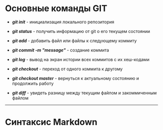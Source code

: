 # Основные команды GIT #

* ***git init*** - инициализация локального репозитория

* ***git status*** - получить информацию от git о его текущем состоянии

* ***git add*** - добавить файл или файлы к следующему коммиту

* ***git commit -m "message"*** - создание коммита

* ***git log*** - вывод на экран истории всех коммитов с их хеш-кодами

* ***git checkout*** - переход от одного коммита к другому

* ***git checkout master*** - вернуться к актуальному состоянию и продолжить работу

* ***git diff*** - увидеть разницу между текущим файлом и закоммиченным файлом

*****

# Синтаксис Markdown #